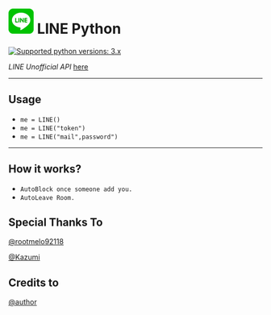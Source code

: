 # ![logo](LINE.png) LINE Python

 [![Supported python versions: 3.x](https://img.shields.io/badge/python-3.x-green.svg "Supported python versions: 3.x")](https://www.python.org/downloads/) 

*LINE Unofficial API* [here](https://github.com/yinmo-public/linepy)

----

## Usage

- `me = LINE()`
- `me = LINE("token")`
- `me = LINE("mail",password")`

----

## How it works?

- `AutoBlock once someone add you.`
- `AutoLeave Room.`


## Special Thanks To 
[@rootmelo92118](https://github.com/rootmelo92118)

[@Kazumi](https://github.com/KazumiLine)

## Credits to
[@author](https://line.me/ti/p/3eamxoks_T)
